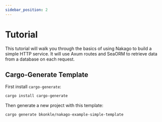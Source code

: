 ```yaml
---
sidebar_position: 2
---
```


# Tutorial

This tutorial will walk you through the basics of using Nakago to build a simple HTTP service. It will use Axum routes and SeaORM to retrieve data from a database on each request.

## Cargo-Generate Template

First install `cargo-generate`:

```sh
cargo install cargo-generate
```

Then generate a new project with this template:

```sh
cargo generate bkonkle/nakago-example-simple-template
```
